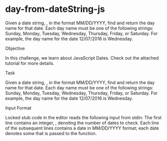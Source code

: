 # day-from-dateString-js
Given a date string, , in the format MM/DD/YYYY, find and return the day name for that date. Each day name must be one of the following strings: Sunday, Monday, Tuesday, Wednesday, Thursday, Friday, or Saturday. For example, the day name for the date 12/07/2016 is Wednesday.

Objective

In this challenge, we learn about JavaScript Dates. Check out the attached tutorial for more details.

Task

Given a date string, , in the format MM/DD/YYYY, find and return the day name for that date. Each day name must be one of the following strings: Sunday, Monday, Tuesday, Wednesday, Thursday, Friday, or Saturday. For example, the day name for the date 12/07/2016 is Wednesday.

Input Format

Locked stub code in the editor reads the following input from stdin:
The first line contains an integer, , denoting the number of dates to check.
Each line  of the  subsequent lines contains a date in MM/DD/YYYY format; each date denotes some  that is passed to the function.
